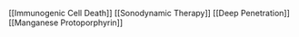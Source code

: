 [[Immunogenic Cell Death]]
[[Sonodynamic Therapy]]
[[Deep Penetration]]
[[Manganese Protoporphyrin]]
